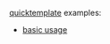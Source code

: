[quicktemplate](https://github.com/valyala/quicktemplate) examples:

* [basic usage](https://github.com/valyala/quicktemplate/tree/master/examples/basic)
